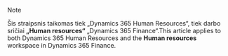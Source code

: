 > [!NOTE]
> <span data-ttu-id="9ec30-101">Šis straipsnis taikomas tiek „Dynamics 365 Human Resources“, tiek darbo sričiai **„Human resources“** „Dynamics 365 Finance“.</span><span class="sxs-lookup"><span data-stu-id="9ec30-101">This article applies to both Dynamics 365 Human Resources and the **Human resources** workspace in Dynamics 365 Finance.</span></span>